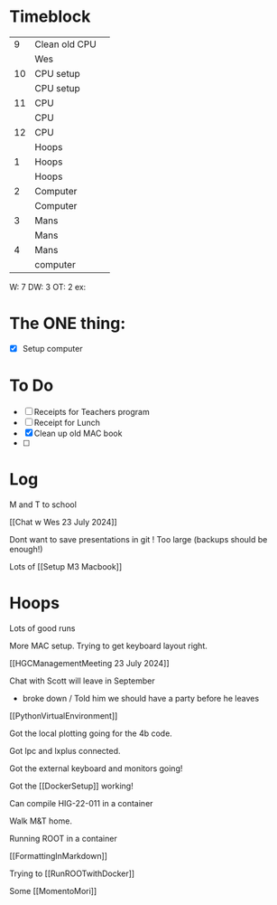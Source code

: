 # Timeblock

|     |               |     |
| --- | ------------- | --- |
| 9   | Clean old CPU |     |
|     | Wes           |     |
| 10  | CPU setup     |     |
|     | CPU setup     |     |
| 11  | CPU           |     |
|     | CPU           |     |
| 12  | CPU           |     |
|     | Hoops         |     |
| 1   | Hoops         |     |
|     | Hoops         |     |
| 2   | Computer      |     |
|     | Computer      |     |
| 3   | Mans          |     |
|     | Mans          |     |
| 4   | Mans          |     |
|     | computer      |     |

W: 7 
DW: 3
OT: 2
ex:

# The ONE thing: 
- [x] Setup computer


# To Do
 - [ ] Receipts for Teachers program
 - [ ] Receipt for Lunch
 - [x] Clean up old MAC book
 - [ ]  



# Log

M and T to school

[[Chat w Wes 23 July 2024]]

Dont want to save presentations in git ! Too large (backups should be enough!)

Lots of [[Setup M3 Macbook]]


# Hoops 
Lots of good runs

More MAC setup.  Trying to get keyboard layout right.

[[HGCManagementMeeting 23 July 2024]]

Chat with Scott will leave in September
- broke down / Told him we should have a party before he leaves

[[PythonVirtualEnvironment]]

Got the local plotting going for the 4b code.

Got lpc and lxplus connected. 

Got the external keyboard and monitors going!

Got the [[DockerSetup]] working!

Can compile HIG-22-011 in a container

Walk M&T home. 

Running ROOT in a container

[[FormattingInMarkdown]]

Trying to [[RunROOTwithDocker]]

Some [[MomentoMori]]







